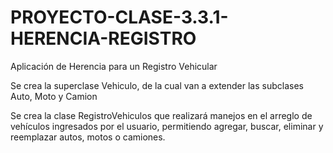 # PROYECTO-CLASE-3.3.1-HERENCIA-REGISTRO

Aplicación de Herencia para un Registro Vehicular

Se crea la superclase Vehiculo, de la cual van a extender las subclases Auto, Moto y Camion

Se crea la clase RegistroVehiculos que realizará manejos en el arreglo de vehículos ingresados por el usuario, permitiendo agregar, buscar, eliminar y reemplazar autos, motos o camiones.
